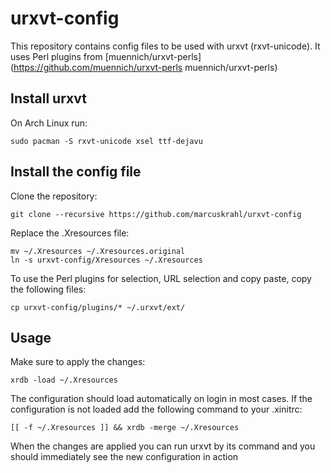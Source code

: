 # urxvt-config

This repository contains config files to be used with urxvt (rxvt-unicode). 
It uses Perl plugins from [muennich/urxvt-perls](https://github.com/muennich/urxvt-perls muennich/urxvt-perls)

## Install urxvt

On Arch Linux run:

    sudo pacman -S rxvt-unicode xsel ttf-dejavu
  
## Install the config file

Clone the repository:
  
    git clone --recursive https://github.com/marcuskrahl/urxvt-config
  
Replace the .Xresources file:

    mv ~/.Xresources ~/.Xresources.original
    ln -s urxvt-config/Xresources ~/.Xresources
  
To use the Perl plugins for selection, URL selection and copy paste, copy the following files:

    cp urxvt-config/plugins/* ~/.urxvt/ext/
  
## Usage

Make sure to apply the changes:

    xrdb -load ~/.Xresources
  
The configuration should load automatically on login in most cases. If the configuration is not loaded add the following command to your .xinitrc:

    [[ -f ~/.Xresources ]] && xrdb -merge ~/.Xresources
  
When the changes are applied you can run urxvt by its command and you should immediately see the new configuration in action
